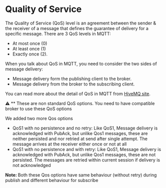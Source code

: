 # Quality of Service

The Quality of Service (QoS) level is an agreement between the sender & the receiver of a message that defines the guarantee of delivery for a specific message. There are 3 QoS levels in MQTT:

- At most once (0)
- At least once (1)
- Exactly once (2).

When you talk about QoS in MQTT, you need to consider the two sides of message delivery:

- Message delivery form the publishing client to the broker.
- Message delivery from the broker to the subscribing client.

You can read more about the detail of QoS in MQTT from [HiveMQ site](https://www.hivemq.com/blog/mqtt-essentials-part-6-mqtt-quality-of-service-levels/).

:warning: **
These are non standard QoS options. You need to have compatible broker to use these QoS options

We added two more Qos options

- QoS1 with no persistence and no retry: Like QoS1, Message delivery is acknowledged with PubAck, but unlike Qos1 messages, these are
  neither persisted and nor retried at send after single attempt. The message arrives at the receiver either once or not at all
- QoS1 with no persistence and with retry: Like QoS1, Message delivery is acknowledged with PubAck, but unlike Qos1 messages, these are
  not persisted. The messages are retried within current session if delivery is not acknowledged

<b> Note: </b> Both these Qos options have same behaviour (without retry) during publish and 
different behaviour for subscribe